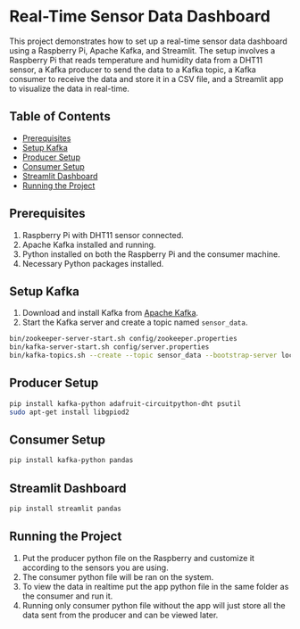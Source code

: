 # Real-Time Sensor Data Dashboard

This project demonstrates how to set up a real-time sensor data dashboard using a Raspberry Pi, Apache Kafka, and Streamlit. The setup involves a Raspberry Pi that reads temperature and humidity data from a DHT11 sensor, a Kafka producer to send the data to a Kafka topic, a Kafka consumer to receive the data and store it in a CSV file, and a Streamlit app to visualize the data in real-time.

## Table of Contents

- [Prerequisites](#prerequisites)
- [Setup Kafka](#setup-kafka)
- [Producer Setup](#producer-setup)
- [Consumer Setup](#consumer-setup)
- [Streamlit Dashboard](#streamlit-dashboard)
- [Running the Project](#running-the-project)

## Prerequisites

1. Raspberry Pi with DHT11 sensor connected.
2. Apache Kafka installed and running.
3. Python installed on both the Raspberry Pi and the consumer machine.
4. Necessary Python packages installed.

## Setup Kafka

1. Download and install Kafka from [Apache Kafka](https://kafka.apache.org/downloads).
2. Start the Kafka server and create a topic named `sensor_data`.

```sh
bin/zookeeper-server-start.sh config/zookeeper.properties
bin/kafka-server-start.sh config/server.properties
bin/kafka-topics.sh --create --topic sensor_data --bootstrap-server localhost:9092 --partitions 1 --replication-factor 1
```

## Producer Setup

```sh
pip install kafka-python adafruit-circuitpython-dht psutil
sudo apt-get install libgpiod2
```

## Consumer Setup

```sh
pip install kafka-python pandas
```

## Streamlit Dashboard

```sh
pip install streamlit pandas
```

## Running the Project

1. Put the producer python file on the Raspberry and customize it according to the sensors you are using.
2. The consumer python file will be ran on the system.
3. To view the data in realtime put the app python file in the same folder as the consumer and run it.
4. Running only consumer python file without the app will just store all the data sent from the producer and can be viewed later.
